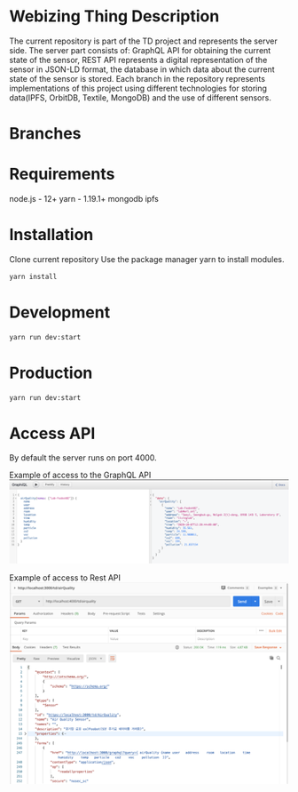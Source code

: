 # Webizing Thing Description

The current repository is part of the TD project and represents the server side. The server part consists of: GraphQL API for obtaining the current state of the sensor, REST API represents a digital representation of the sensor in JSON-LD format, the database in which data about the current state of the sensor is stored. 
Each branch in the repository represents implementations of this project using different technologies for storing data(IPFS, OrbitDB, Textile, MongoDB) and the use of different sensors.

# Branches


# Requirements
node.js - 12+
yarn - 1.19.1+
mongodb
ipfs


# Installation 
Clone current repository 
Use the package manager yarn to install modules.

```bash
yarn install
```

# Development

```bash
yarn run dev:start
```

# Production

```bash
yarn run dev:start
```

# Access API

By default the server runs on port 4000.

Example of access to the GraphQL API
![alt text](https://github.com/alexander-lipnitskiy/webizing-td/blob/master/graph-ql.png)

Example of access to Rest API
![alt text](https://github.com/alexander-lipnitskiy/webizing-td/blob/master/rest-api-td.png)
